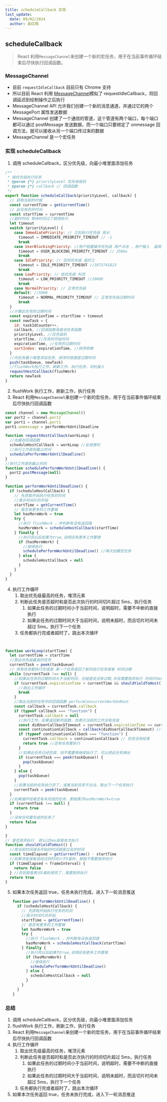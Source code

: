 ```yaml
---
title: scheduleCallback 实现
last_update:
  date: 09/02/2024
  author: 高红翔
---
```


## scheduleCallback

> React 利用`MessageChannel`来创建一个新的宏任务，用于在当前事件循环结束后尽快执行回调函数。

### MessageChannel

- 目前 `requestIdleCallback` 目前只有 Chrome 支持
- 所以目前 React 利用 [MessageChannel](https://developer.mozilla.org/zh-CN/docs/Web/API/MessageChannel)模拟了 requestIdleCallback，将回调延迟到绘制操作之后执行
- MessageChannel API 允许我们创建一个新的消息通道，并通过它的两个 MessagePort 属性发送数据
- MessageChannel 创建了一个通信的管道，这个管道有两个端口，每个端口都可以通过 postMessage 发送数据，而一个端口只要绑定了 onmessage 回调方法，就可以接收从另一个端口传过来的数据
- MessageChannel 是一个宏任务

### 实现 scheduleCallback

1. 调用 scheduleCallback，区分优先级，向最小堆里面添加任务

```js
/**
 * 按优先级执行任务
 * @param {*} priorityLevel 优先级级别
 * @param {*} callback // 回调函数
 */
export function scheduleCallback(priorityLevel, callback) {
  // 获取当前的时候
  const currentTime = getCurrentTime()
  // 此任务的开时间
  const startTime = currentTime
  //超时时间 等待时间过了就得执行
  let timeout
  switch (priorityLevel) {
    case ImmediatePriority: // 立刻执行优先级 局长
      timeout = IMMEDIATE_PRIORITY_TIMEOUT // -1
      break
    case UserBlockingPriority: //用户阻塞操作优先级 用户点击 ，用户输入  副局长
      timeout = USER_BLOCKING_PRIORITY_TIMEOUT // 250ms
      break
    case IdlePriority: // 空闲优先级 临时工
      timeout = IDLE_PRIORITY_TIMEOUT //1073741823
      break
    case LowPriority: // 低优先级 科员
      timeout = LOW_PRIORITY_TIMEOUT //10000
      break
    case NormalPriority: // 正常优先级
    default: //5000
      timeout = NORMAL_PRIORITY_TIMEOUT // 正常优先级过期时间
      break
  }
  //计算此任务的过期时间
  const expirationTime = startTime + timeout
  const newTask = {
    id: taskIdCounter++,
    callback, //回调函数或者说任务函数
    priorityLevel, //优先级别
    startTime, //任务的开始时间
    expirationTime, //任务的过期时间
    sortIndex: expirationTime, //排序依赖
  }
  //向任务最小堆里添加任务，排序的依据是过期时间
  push(taskQueue, newTask)
  //flushWork执行工作，刷新工作，执行任务，司机接人
  requestHostCallback(flushWork)
  return newTask
}
```

2. flushWork 执行工作，刷新工作，执行任务
3. React 利用`MessageChannel`来创建一个新的宏任务，用于在当前事件循环结束后尽快执行回调函数

```js
const channel = new MessageChannel()
var port2 = channel.port2
var port1 = channel.port1
port1.onmessage = performWorkUntilDeadline

function requestHostCallback(workLoop) {
  //先缓存回调函数
  scheduleHostCallback = workLoop //全局便利
  //执行工作直到截止时间
  schedulePerformWorkUntilDeadline()
}
//执行工作直到截止时间
function schedulePerformWorkUntilDeadline() {
  port2.postMessage(null)
}

function performWorkUntilDeadline() {
  if (scheduleHostCallback) {
    // 先获取开始执行任务的时间
    //表示时间片的开始
    startTime = getCurrentTime()
    // 是否有更多的工作要做
    let hasMoreWork = true
    try {
      //执行 flushWork ，并判断有没有返回值
      hasMoreWork = scheduleHostCallback(startTime)
    } finally {
      //执行完以后如果为true,说明还有更多工作要做
      if (hasMoreWork) {
        //继续执行
        schedulePerformWorkUntilDeadline() //再次创建宏任务
      } else {
        scheduleHostCallback = null
      }
    }
  }
}
```

4. 执行工作循环
   1. 取出优先级最高的任务，堆顶元素
   2. 判断此任务是否超时和是否此次执行的时间切片超过 5ms，执行任务
      1. 如果此任务的过期时间小于当前时间，说明超时，需要不中断的直接执行
      2. 如果此任务的过期时间大于当前时间，说明未超时，而且切片时间未超过 5ms，执行下一个任务
   3. 任务都执行完或者超时了，跳出本次循环

```js


function workLoop(startTime) {
  let currentTime = startTime
  //取出优先级最高的任务
  currentTask = peek(taskQueue)
  // 所有任务都执行完或者 某一个任务返回了新的自行任务或者 时间过期
  while (currentTask !== null) {
    //如果此任务的过期时间大于当前时间，也就是说没有过期,并且需要放弃执行 时间片5ms到期
    if (currentTask.expirationTime > currentTime && shouldYieldToHost()) {
      //跳出工作循环
      break
    }
    //取出当前的任务中的回调函数 performConcurrentWorkOnRoot
    const callback = currentTask.callback
    if (typeof callback === "function") {
      currentTask.callback = null
      //执行工作，如果返回新的函数，则表示当前的工作没有完成
      const didUserCallbackTimeout = currentTask.expirationTime <= currentTime
      const continuationCallback = callback(didUserCallbackTimeout) //返回新函数
      if (typeof continuationCallback === "function") {
        currentTask.callback = continuationCallback // 任务没有结束
        return true //还有任务要执行
      }
      //如果此任务已经完成，则不需要再继续执行了，可以把此任务弹出
      if (currentTask === peek(taskQueue)) {
        pop(taskQueue)
      }
    } else {
      pop(taskQueue)
    }
    //如果当前的任务执行完了，或者当前任务不合法，取出下一个任务执行
    currentTask = peek(taskQueue)
  }
  //如果循环结束还有未完成的任务，那就表示hasMoreWork=true
  if (currentTask !== null) {
    return true
  }
  //没有任何要完成的任务了
  return false
}

}
// 是否放弃执行  默认过5ms结束本次执行
function shouldYieldToHost() {
  //用当前时间减去开始的时间就是过去的时间
  const timeElapsed = getCurrentTime() - startTime
  //如果流逝或者说经过的时间小于5毫秒，那就不需要放弃执行
  if (timeElapsed < frameInterval) {
    return false
  } //否则就是表示5毫秒用完了，需要放弃执行
  return true
}
```

5. 如果本次任务返回 true，任务未执行完成，进入下一轮消息推送

   ```js
   function performWorkUntilDeadline() {
     if (scheduleHostCallback) {
       // 先获取开始执行任务的时间
       //表示时间片的开始
       startTime = getCurrentTime()
       // 是否有更多的工作要做
       let hasMoreWork = true
       try {
         //执行 flushWork ，并判断有没有返回值
         hasMoreWork = scheduleHostCallback(startTime)
       } finally {
         //执行完以后如果为true,说明还有更多工作要做
         if (hasMoreWork) {
           //继续执行
           schedulePerformWorkUntilDeadline()
         } else {
           scheduleHostCallback = null
         }
       }
     }
   }
   ```

### 总结

1. 调用 scheduleCallback，区分优先级，向最小堆里面添加任务
2. flushWork 执行工作，刷新工作，执行任务
3. React 利用`MessageChannel`来创建一个新的宏任务，用于在当前事件循环结束后尽快执行回调函数
4. 执行工作循环
   1. 取出优先级最高的任务，堆顶元素
   2. 判断此任务是否超时和是否此次执行的时间切片超过 5ms，执行任务
      1. 如果此任务的过期时间小于当前时间，说明超时，需要不中断的直接执行
      2. 如果此任务的过期时间大于当前时间，说明未超时，而且切片时间未超过 5ms，执行下一个任务
   3. 任务都执行完或者超时了，跳出本次循环
5. 如果本次任务返回 true，任务未执行完成，进入下一轮消息推送
